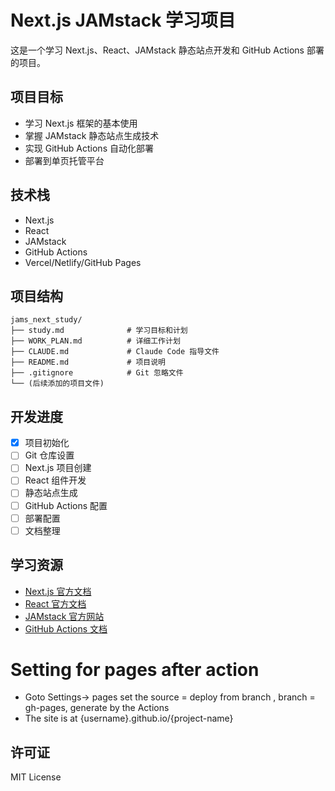 # Next.js JAMstack 学习项目

这是一个学习 Next.js、React、JAMstack 静态站点开发和 GitHub Actions 部署的项目。

## 项目目标

- 学习 Next.js 框架的基本使用
- 掌握 JAMstack 静态站点生成技术
- 实现 GitHub Actions 自动化部署
- 部署到单页托管平台

## 技术栈

- Next.js
- React
- JAMstack
- GitHub Actions
- Vercel/Netlify/GitHub Pages

## 项目结构

```
jams_next_study/
├── study.md              # 学习目标和计划
├── WORK_PLAN.md          # 详细工作计划
├── CLAUDE.md             # Claude Code 指导文件
├── README.md             # 项目说明
├── .gitignore            # Git 忽略文件
└── (后续添加的项目文件)
```

## 开发进度

- [x] 项目初始化
- [ ] Git 仓库设置
- [ ] Next.js 项目创建
- [ ] React 组件开发
- [ ] 静态站点生成
- [ ] GitHub Actions 配置
- [ ] 部署配置
- [ ] 文档整理

## 学习资源

- [Next.js 官方文档](https://nextjs.org/docs)
- [React 官方文档](https://reactjs.org/docs)
- [JAMstack 官方网站](https://jamstack.org/)
- [GitHub Actions 文档](https://docs.github.com/en/actions)


# Setting for pages after action
- Goto Settings-> pages set the source = deploy from branch , branch = gh-pages, generate by the Actions
- The site is at {username}.github.io/{project-name}

## 许可证

MIT License
